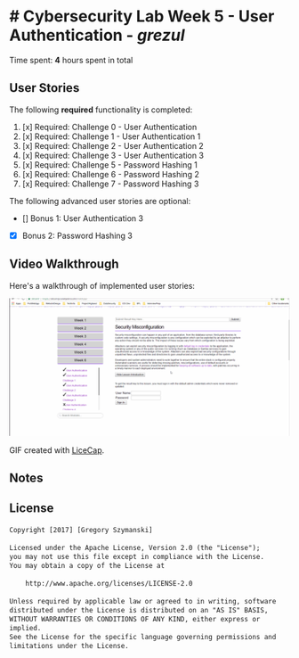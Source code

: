 # # Cybersecurity Lab Week 5 - User Authentication - *grezul* 

Time spent: **4** hours spent in total 

## User Stories

The following **required** functionality is completed:

1. [x]  Required: Challenge 0 - User Authentication
2. [x]  Required: Challenge 1 - User Authentication 1
3. [x]  Required: Challenge 2 - User Authentication 2
4. [x]  Required: Challenge 3 - User Authentication 3
5. [x]  Required: Challenge 5 - Password Hashing 1
6. [x]  Required: Challenge 6 - Password Hashing 2
7. [x]  Required: Challenge 7 - Password Hashing 3


The following advanced user stories are optional:

* []  Bonus 1: User Authentication 3
* [x]  Bonus 2: Password Hashing 3 


## Video Walkthrough

Here's a walkthrough of implemented user stories:

<img src='walk6.gif' title='Video Walkthrough' width='' alt='Video Walkthrough' />

GIF created with [LiceCap](http://www.cockos.com/licecap/).

## Notes


## License

    Copyright [2017] [Gregory Szymanski]

    Licensed under the Apache License, Version 2.0 (the "License");
    you may not use this file except in compliance with the License.
    You may obtain a copy of the License at

        http://www.apache.org/licenses/LICENSE-2.0

    Unless required by applicable law or agreed to in writing, software
    distributed under the License is distributed on an "AS IS" BASIS,
    WITHOUT WARRANTIES OR CONDITIONS OF ANY KIND, either express or implied.
    See the License for the specific language governing permissions and
    limitations under the License.
